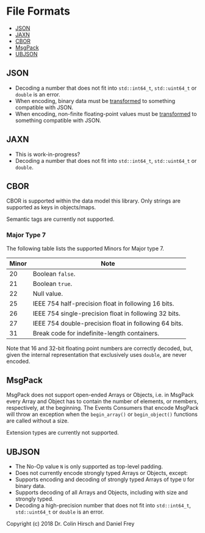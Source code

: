 # File Formats

* [JSON](#json)
* [JAXN](#jaxn)
* [CBOR](#cbor)
* [MsgPack](#msgpack)
* [UBJSON](#ubjson)

## JSON

* Decoding a number that does not fit into `std::int64_t`, `std::uint64_t` or `double` is an error.
* When encoding, binary data must be [transformed](Events-Interface.md#included-transformers) to something compatible with JSON.
* When encoding, non-finite floating-point values must be [transformed](Events-Interface.md#included-transformers) to something compatible with JSON.

## JAXN

* This is work-in-progress?
* Decoding a number that does not fit into `std::int64_t`, `std::uint64_t` or `double`.

## CBOR

CBOR is supported within the data model this library.
Only strings are supported as keys in objects/maps.

Semantic tags are currently not supported.

### Major Type 7

The following table lists the supported Minors for Major type 7.

| Minor | Note |
|-------|------|
| 20 | Boolean `false`. |
| 21 | Boolean `true`. |
| 22 | Null value. |
| 25 | IEEE 754 half-precision float in following 16 bits. |
| 26 | IEEE 754 single-precision float in following 32 bits. |
| 27 | IEEE 754 double-precision float in following 64 bits. |
| 31 | Break code for indefinite-length containers. |

Note that 16 and 32-bit floating point numbers are correctly decoded, but, given the internal representation that exclusively uses `double`, are never encoded.

## MsgPack

MsgPack does not support open-ended Arrays or Objects, i.e. in MsgPack every Array and Object has to contain the number of elements, or members, respectively, at the beginning.
The Events Consumers that encode MsgPack will throw an exception when the `begin_array()` or `begin_object()` functions are called without a size.

Extension types are currently not supported.

## UBJSON

* The No-Op value `N` is only supported as top-level padding.
* Does not currently encode strongly typed Arrays or Objects, except:
* Supports encoding and decoding of strongly typed Arrays of type `U` for binary data.
* Supports decoding of all Arrays and Objects, including with size and strongly typed.
* Decoding a high-precision number that does not fit into `std::int64_t`, `std::uint64_t` or `double` is an error.

Copyright (c) 2018 Dr. Colin Hirsch and Daniel Frey
